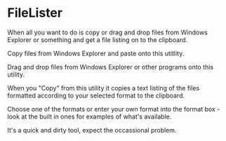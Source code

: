 # FileLister

When all you want to do is copy or drag and drop files from Windows Explorer or something and get a file listing on to the clipboard.

Copy files from Windows Explorer and paste onto this utitlity.

Drag and drop files from Windows Explorer or other programs onto this utility.

When you "Copy" from this utility it copies a text listing of the files formatted according to your selected format to the clipboard.

Choose one of the formats or enter your own format into the format box - look at the built in ones for examples of what's available.

It's a quick and dirty tool, expect the occassional problem.
